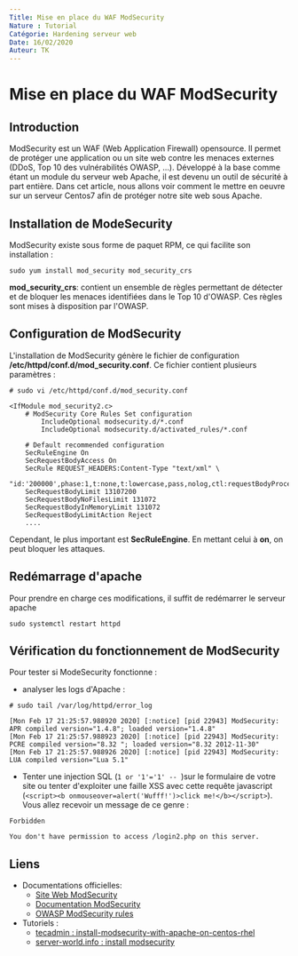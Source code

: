 ```yaml
---
Title: Mise en place du WAF ModSecurity
Nature : Tutorial
Catégorie: Hardening serveur web
Date: 16/02/2020
Auteur: TK
---
```


# Mise en place du WAF ModSecurity


## Introduction
ModSecurity est un WAF (Web Application Firewall) opensource. Il permet de protéger une application ou un site web contre les menaces externes (DDoS, Top 10 des vulnérabilités OWASP, ...). Développé à la base comme étant un module du serveur web Apache, il est devenu un outil de sécurité à part entière. Dans cet article, nous allons voir comment le mettre en oeuvre sur un serveur Centos7 afin de protéger notre site web sous Apache.

## Installation de ModeSecurity
ModSecurity existe sous forme de paquet RPM, ce qui facilite son installation :
```
sudo yum install mod_security mod_security_crs
```
**mod_security_crs**: contient un ensemble de règles permettant de détecter et de bloquer les menaces identifiées dans le Top 10 d'OWASP. Ces règles sont mises à disposition par l'OWASP.

## Configuration de ModSecurity
L'installation de ModSecurity génère le fichier de configuration  **/etc/httpd/conf.d/mod_security.conf**. Ce fichier contient plusieurs paramètres :
```
# sudo vi /etc/httpd/conf.d/mod_security.conf

<IfModule mod_security2.c>
    # ModSecurity Core Rules Set configuration
        IncludeOptional modsecurity.d/*.conf
        IncludeOptional modsecurity.d/activated_rules/*.conf

    # Default recommended configuration
    SecRuleEngine On
    SecRequestBodyAccess On
    SecRule REQUEST_HEADERS:Content-Type "text/xml" \
         "id:'200000',phase:1,t:none,t:lowercase,pass,nolog,ctl:requestBodyProcessor=XML"
    SecRequestBodyLimit 13107200
    SecRequestBodyNoFilesLimit 131072
    SecRequestBodyInMemoryLimit 131072
    SecRequestBodyLimitAction Reject
    ....
```

Cependant, le plus important est **SecRuleEngine**. En mettant celui à **on**, on peut bloquer les attaques.

## Redémarrage d'apache
Pour prendre en charge ces modifications, il suffit de redémarrer le serveur apache
```
sudo systemctl restart httpd
```

## Vérification du fonctionnement de ModSecurity
Pour tester si ModeSecurity fonctionne :
- analyser les logs d'Apache :
```
# sudo tail /var/log/httpd/error_log

[Mon Feb 17 21:25:57.988920 2020] [:notice] [pid 22943] ModSecurity: APR compiled version="1.4.8"; loaded version="1.4.8"
[Mon Feb 17 21:25:57.988923 2020] [:notice] [pid 22943] ModSecurity: PCRE compiled version="8.32 "; loaded version="8.32 2012-11-30"
[Mon Feb 17 21:25:57.988926 2020] [:notice] [pid 22943] ModSecurity: LUA compiled version="Lua 5.1"
```
- Tenter une injection SQL (`1 or '1'='1' -- `)sur le formulaire de votre site ou tenter d'exploiter une faille XSS avec cette requête javascript (`<script><b onmouseover=alert('Wufff!')>click me!</b></script>`). Vous allez recevoir un message de ce genre :
```
Forbidden

You don't have permission to access /login2.php on this server.
```
## Liens
- Documentations officielles:
  - [Site Web ModSecurity](https://modsecurity.org/)
  - [Documentation ModSecurity](https://github.com/SpiderLabs/ModSecurity/wiki)
  - [OWASP ModSecurity rules](https://owasp.org/www-project-modsecurity-core-rule-set/)
- Tutoriels :
  - [tecadmin : install-modsecurity-with-apache-on-centos-rhel](https://tecadmin.net/install-modsecurity-with-apache-on-centos-rhel/)
  - [server-world.info : install modsecurity](https://www.server-world.info/en/note?os=CentOS_7&p=httpd2&f=8)
